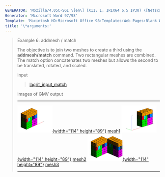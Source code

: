 ```yaml
---
GENERATOR: 'Mozilla/4.05C-SGI \[en\] (X11; I; IRIX64 6.5 IP30) \[Netscape\]'
Generator: 'Microsoft Word 97/98'
Template: 'Macintosh HD:Microsoft Office 98:Templates:Web Pages:Blank Web Page'
title: '\*arguments:'
---
```


> Example 6: addmesh / match
>
> The objective is to join two meshes to create a third using the
> **addmesh/match** command. Two rectangular meshes are combined. The
> match option concatenates two meshes but allows the second to be
> translated, rotated, and scaled.
>
> Input
>
> > [lagrit\_input\_match](../input_output/lagrit_input_match)
>
> Images of GMV output  
>
>   ---------------------------------------------------------------------------------------------------------------------------------------------------------------- ---------------------------------------------------------------------------------------------------------------------------------------------------------------- ---------------------------------------------------------------------------------------------------------------------------------------------------------------------------
>   [![](image/addmesh_match/addmesh_mesh1_tn.gif){width="114" height="89"}](image/addmesh_match/addmesh_mesh1.gif) [mesh1](image/addmesh_match/addmesh_mesh1.gif)   [![](image/addmesh_match/addmesh_mesh2_tn.gif){width="114" height="89"}](image/addmesh_match/addmesh_mesh2.gif) [mesh2](image/addmesh_match/addmesh_mesh2.gif)   [![](image/addmesh_match/addmesh_mesh3_tn.gif){width="114" height="89"}](image/addmesh_match/addmesh_mesh3.gif) [mesh3](/test/html/image/addmesh_match/addmesh_mesh3.gif)
>   ---------------------------------------------------------------------------------------------------------------------------------------------------------------- ---------------------------------------------------------------------------------------------------------------------------------------------------------------- ---------------------------------------------------------------------------------------------------------------------------------------------------------------------------
>
>

